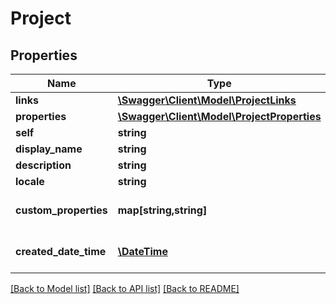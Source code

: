 # Project

## Properties
Name | Type | Description | Notes
------------ | ------------- | ------------- | -------------
**links** | [**\Swagger\Client\Model\ProjectLinks**](ProjectLinks.md) |  | [optional] 
**properties** | [**\Swagger\Client\Model\ProjectProperties**](ProjectProperties.md) |  | [optional] 
**self** | **string** | The location of this entity. | [optional] 
**display_name** | **string** | The display name of the object. | 
**description** | **string** | The description of the object. | [optional] 
**locale** | **string** | The locale of the contained data. | 
**custom_properties** | **map[string,string]** | The custom properties of this entity. The maximum allowed key length is 64 characters, the maximum  allowed value length is 256 characters and the count of allowed entries is 10. | [optional] 
**created_date_time** | [**\DateTime**](\DateTime.md) | The time-stamp when the object was created.  The time stamp is encoded as ISO 8601 date and time format  (\&quot;YYYY-MM-DDThh:mm:ssZ\&quot;, see https://en.wikipedia.org/wiki/ISO_8601#Combined_date_and_time_representations). | [optional] 

[[Back to Model list]](../README.md#documentation-for-models) [[Back to API list]](../README.md#documentation-for-api-endpoints) [[Back to README]](../README.md)


